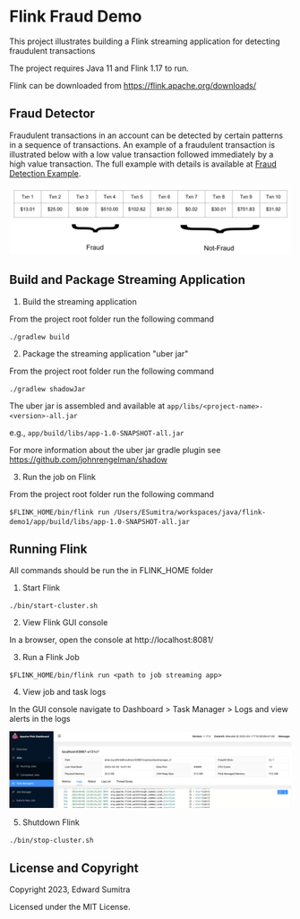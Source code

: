 # Flink Fraud Demo
This project illustrates building a Flink streaming application for detecting fraudulent transactions

The project requires Java 11 and Flink 1.17 to run.

Flink can be downloaded from https://flink.apache.org/downloads/

## Fraud Detector
Fraudulent transactions in an account can be detected by certain patterns in a sequence of transactions. An example of a fraudulent transaction is illustrated below with a low value transaction followed immediately by a high value transaction. The full example with details is available at [Fraud Detection Example](https://nightlies.apache.org/flink/flink-docs-release-1.17/docs/try-flink/datastream/).

![Fraud Transactions](./images/fraud-transactions.png)

## Build and Package Streaming Application
1. Build the streaming application

From the project root folder run the following command

`./gradlew build`

 
2. Package the streaming application "uber jar"

From the project root folder run the following command

`./gradlew shadowJar`

The uber jar is assembled and available at `app/libs/<project-name>-<version>-all.jar` 

e.g., `app/build/libs/app-1.0-SNAPSHOT-all.jar`

For more information about the uber jar gradle plugin see https://github.com/johnrengelman/shadow

3. Run the job on Flink

From the project root folder run the following command

`$FLINK_HOME/bin/flink run /Users/ESumitra/workspaces/java/flink-demo1/app/build/libs/app-1.0-SNAPSHOT-all.jar`

## Running Flink
All commands should be run the in FLINK_HOME folder

1. Start Flink

`./bin/start-cluster.sh`

2. View Flink GUI console

In a browser, open the console at http://localhost:8081/

3. Run a Flink Job

`$FLINK_HOME/bin/flink run <path to job streaming app>`

4. View job and task logs

In the GUI console navigate to
Dashboard > Task Manager > Logs and view alerts in the logs

![Alert logs](./images/flink-dashboard-logs.png)

5. Shutdown Flink

`./bin/stop-cluster.sh`

## License and Copyright
Copyright 2023, Edward Sumitra

Licensed under the MIT License.
